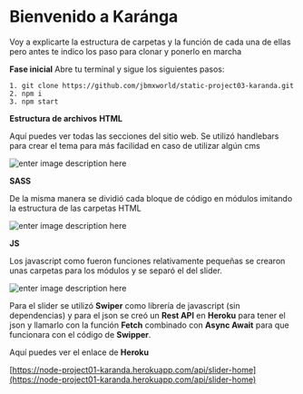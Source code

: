 # Bienvenido a Karánga
Voy a explicarte la estructura de carpetas y la función de cada una de ellas pero antes te indico los paso para clonar y ponerlo en marcha

**Fase inicial**
Abre tu terminal y sigue los siguientes pasos:

    1. git clone https://github.com/jbmxworld/static-project03-karanda.git
    2. npm i
    3. npm start

**Estructura de archivos**
**HTML**

Aquí puedes ver  todas las secciones del sitio web. Se utilizó handlebars para crear el tema para más facilidad en caso de utilizar algún cms

![enter image description here](https://static-project03-karanda.netlify.app/images/readme/html-structure.png)

**SASS**

De la misma manera se dividió cada bloque de código en módulos imitando la estructura de las carpetas HTML

![enter image description here](https://static-project03-karanda.netlify.app/images/readme/sass-structure.png)

**JS**

Los javascript como fueron funciones relativamente pequeñas se crearon unas carpetas para los módulos y se separó el del slider. 

![enter image description here](https://static-project03-karanda.netlify.app/images/readme/js-structure.png)

Para el slider se utilizó **Swiper** como librería de javascript (sin dependencias) y para el json se creó un **Rest API** en **Heroku** para tener el json y llamarlo con la función **Fetch** combinado con **Async Await** para que funcionara con el código de **Swipper**. 

Aquí puedes ver el enlace de **Heroku** 

[https://node-project01-karanda.herokuapp.com/api/slider-home](https://node-project01-karanda.herokuapp.com/api/slider-home)
